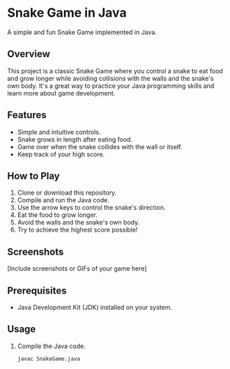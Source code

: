 # Snake Game in Java

A simple and fun Snake Game implemented in Java.

## Overview

This project is a classic Snake Game where you control a snake to eat food and grow longer while avoiding collisions with the walls and the snake's own body. It's a great way to practice your Java programming skills and learn more about game development.

## Features

- Simple and intuitive controls.
- Snake grows in length after eating food.
- Game over when the snake collides with the wall or itself.
- Keep track of your high score.

## How to Play

1. Clone or download this repository.
2. Compile and run the Java code.
3. Use the arrow keys to control the snake's direction.
4. Eat the food to grow longer.
5. Avoid the walls and the snake's own body.
6. Try to achieve the highest score possible!

## Screenshots

[Include screenshots or GIFs of your game here]

## Prerequisites

- Java Development Kit (JDK) installed on your system.

## Usage

1. Compile the Java code.
   ```sh
   javac SnakeGame.java
